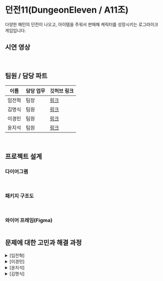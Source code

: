 # 던전11(DungeonEleven / A11조)

다양한 패턴의 던전이 나오고, 아이템을 주워서 판매해 케릭터를 성장시키는 로그라이크 게임입니다.


## 시연 영상



<br/>

## 팀원 / 담당 파트


|이름|담당 업무|깃허브 링크|
|------|---|---|
|임전혁|팀장|[링크](https://github.com/yarogono)|
|김명식|팀원|[링크](https://github.com/D0ryeon)|
|이경민|팀원|[링크](https://github.com/kminsmin)|
|윤지석|팀원|[링크](https://github.com/noyyo)|



<br/>


## 프로젝트 설계


### 다이어그램

<img src="">


<br/>
<br/>

### 패키지 구조도

<img src="">

<br/>
<br/>

### 와이어 프레임(Figma)

<img src="">

<br/>

## 문제에 대한 고민과 해결 과정


<details>
<summary>[임전혁] </summary>
<div markdown="1">

</div>
</details>

<details>
<summary>[이경민] </summary>
<div markdown="1">

</div>
</details>

<details>
<summary>[윤지석] </summary>
<div markdown="1">

</div>
</details>

<details>
<summary>[김명식] </summary>
<div markdown="1">

</div>
</details>
